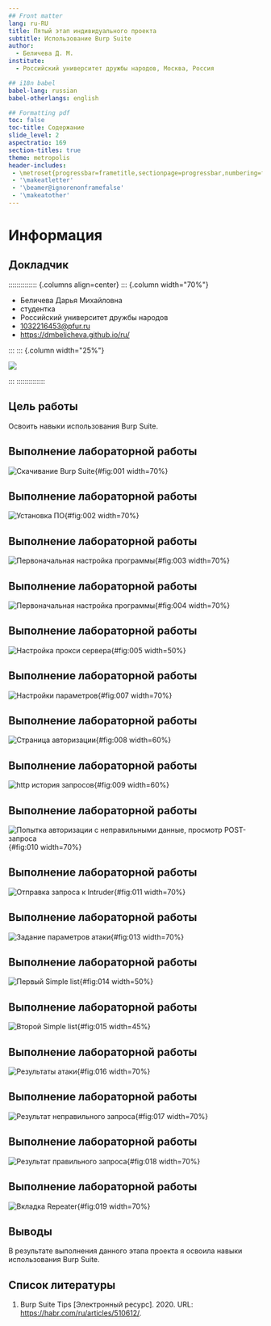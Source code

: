 ```yaml
---
## Front matter
lang: ru-RU
title: Пятый этап индивидуального проекта
subtitle: Использование Burp Suite
author:
  - Беличева Д. М.
institute:
  - Российский университет дружбы народов, Москва, Россия

## i18n babel
babel-lang: russian
babel-otherlangs: english

## Formatting pdf
toc: false
toc-title: Содержание
slide_level: 2
aspectratio: 169
section-titles: true
theme: metropolis
header-includes:
 - \metroset{progressbar=frametitle,sectionpage=progressbar,numbering=fraction}
 - '\makeatletter'
 - '\beamer@ignorenonframefalse'
 - '\makeatother'
---
```


# Информация

## Докладчик

:::::::::::::: {.columns align=center}
::: {.column width="70%"}

  * Беличева Дарья Михайловна
  * студентка
  * Российский университет дружбы народов
  * [1032216453@pfur.ru](mailto:1032216453@pfur.ru)
  * <https://dmbelicheva.github.io/ru/>

:::
::: {.column width="25%"}

![](./image/belicheva.jpg)

:::
::::::::::::::

## Цель работы

Освоить навыки использования Burp Suite.

## Выполнение лабораторной работы

![Скачивание Burp Suite](image/1.png){#fig:001 width=70%}

## Выполнение лабораторной работы

![Установка ПО](image/2.png){#fig:002 width=70%}

## Выполнение лабораторной работы

![Первоначальная настройка программы](image/3.png){#fig:003 width=70%}

## Выполнение лабораторной работы

![Первоначальная настройка программы](image/4.png){#fig:004 width=70%}

## Выполнение лабораторной работы

![Настройка прокси сервера](image/5.png){#fig:005 width=50%}

## Выполнение лабораторной работы

![Настройки параметров](image/7.png){#fig:007 width=70%}

## Выполнение лабораторной работы

![Страница авторизации](image/8.png){#fig:008 width=60%}

## Выполнение лабораторной работы

![http история запросов](image/9.png){#fig:009 width=60%}

## Выполнение лабораторной работы

![Попытка авторизации с неправильными данные, просмотр POST-запроса](image/10.png){#fig:010 width=70%}

## Выполнение лабораторной работы

![Отправка запроса к Intruder](image/11.png){#fig:011 width=70%}

## Выполнение лабораторной работы

![Задание параметров атаки](image/13.png){#fig:013 width=70%}

## Выполнение лабораторной работы

![Первый Simple list](image/14.png){#fig:014 width=50%}

## Выполнение лабораторной работы

![Второй Simple list](image/15.png){#fig:015 width=45%}

## Выполнение лабораторной работы

![Результаты атаки](image/16.png){#fig:016 width=70%}

## Выполнение лабораторной работы

![Результат неправильного запроса](image/17.png){#fig:017 width=70%}

## Выполнение лабораторной работы

![Результат правильного запроса](image/18.png){#fig:018 width=70%}

## Выполнение лабораторной работы

![Вкладка Repeater](image/19.png){#fig:019 width=70%}

## Выводы

В результате выполнения данного этапа проекта я освоила навыки использования Burp Suite.

## Список литературы

1. Burp Suite Tips [Электронный ресурс]. 2020. URL: https://habr.com/ru/articles/510612/.

